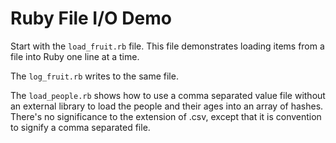 # Ruby File I/O Demo

Start with the `load_fruit.rb` file. This file demonstrates loading items from a file into Ruby one line at a time.

The `log_fruit.rb` writes to the same file.

The `load_people.rb` shows how to use a comma separated value file without an external library to load the people and their ages into an array of hashes. There's no significance to the extension of .csv, except that it is convention to signify a comma separated file.
